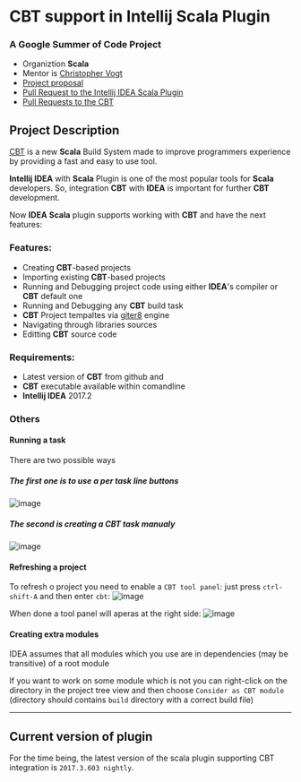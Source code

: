 
# CBT support in Intellij Scala Plugin
### A Google Summer of Code Project
* Organiztion **Scala**
* Mentor is [Christopher Vogt](https://github.com/cvogt)
* [Project proposal](https://docs.google.com/document/d/14BQSOKGYL9-JqrO3ZTqcCJVy2LD1JAL6nXzScxYSU-c/edit?usp=sharing)
* [Pull Request to the Intellij IDEA Scala Plugin](https://github.com/JetBrains/intellij-scala/pull/383)
* [Pull Requests to the CBT](https://github.com/cvogt/cbt/pulls?utf8=%E2%9C%93&q=%20is%3Apr%20author%3Adarthorimar%20created%3A%3E2017-06-09%20)

## Project Description

[CBT](https://github.com/cvogt/cbt) is a new **Scala** Build System made to improve programmers experience by providing a fast and easy to use tool. 

**Intellij IDEA** with **Scala** Plugin is one of the most popular tools for **Scala** developers. So, integration **CBT** with **IDEA** is important for further **CBT** development.

Now **IDEA** **Scala** plugin supports working with **CBT** and have the next features: 

### Features:
* Creating **CBT**-based projects
* Importing existing **CBT**-based projects 
* Running and Debugging project code using either **IDEA**'s compiler or **CBT** default one
* Running and Debugging any **CBT** build task
* **CBT** Project tempaltes via [giter8](https://github.com/foundweekends/giter8) engine
* Navigating through libraries sources
* Editting **CBT** source code


### Requirements:
* Latest version of **CBT** from github and
* **CBT** executable available within comandline
* **Intellij IDEA** 2017.2


### Others

#### Running a task
There are two possible ways 
##### The first one is to use a per task line buttons
![image](https://user-images.githubusercontent.com/16403337/29731117-e4671d38-89eb-11e7-89a4-92c784335bca.png)


##### The second is creating a **CBT** task manualy 

![image](https://user-images.githubusercontent.com/16403337/29731161-17da76e2-89ec-11e7-951a-3e8b08b60f93.png)

#### Refreshing a project
To refresh o project you need to enable a `CBT tool panel`: just press `ctrl-shift-A` and then enter `cbt`:
![image](https://user-images.githubusercontent.com/16403337/27643459-cdaee64c-5c29-11e7-8c9f-f233da861928.png)

When done a tool panel will aperas at the right side: ![image](https://user-images.githubusercontent.com/16403337/27643788-b4d8998c-5c2a-11e7-929e-4e80724d4b6d.png)

#### Creating extra modules
IDEA assumes that all modules which you use are in dependencies (may be transitive) of a root module

If you want to work on some module which is not you can right-click on the directory in the project tree view and then choose `Consider as CBT module` (directory should contains `build` directory with a correct build file)

------

## Current version of plugin
For the time being, the latest version of the scala plugin supporting CBT integration is `2017.3.603 nightly`.
